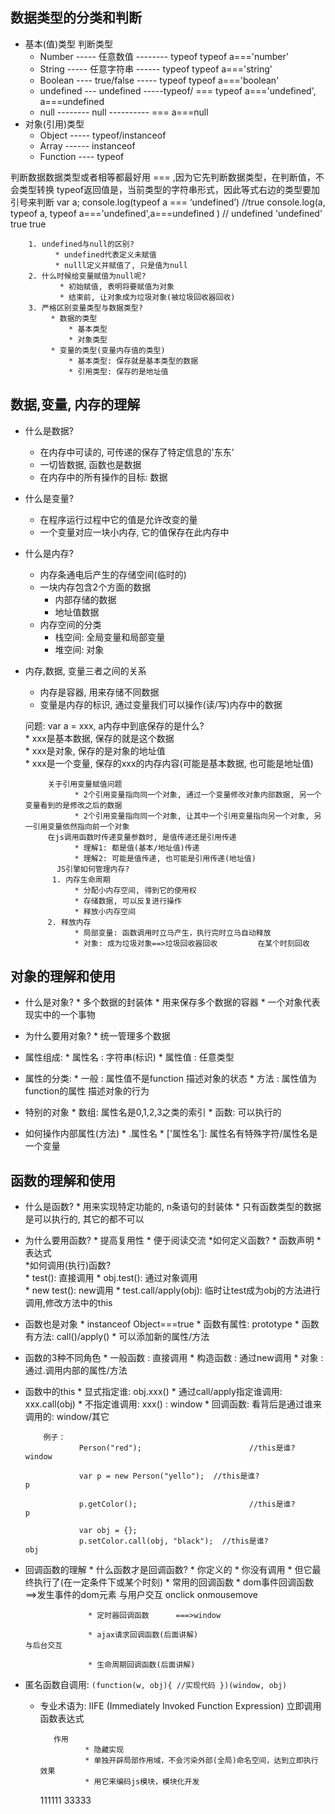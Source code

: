 ## 数据类型的分类和判断
* 基本(值)类型                                                                    判断类型
  * Number ----- 任意数值 -------- typeof                               typeof a==='number'
  * String ----- 任意字符串 ------ typeof                                typeof a==='string'
  * Boolean ---- true/false ----- typeof                                  typeof a==='boolean'
  * undefined --- undefined -----typeof/ ===                       typeof a==='undefined',    a===undefined
  * null -------- null ---------- ===                                                                               a===null
* 对象(引用)类型
  * Object ----- typeof/instanceof
  * Array ------ instanceof
  * Function ---- typeof
  
判断数据数据类型或者相等都最好用 === ,因为它先判断数据类型，在判断值，不会类型转换
typeof返回值是，当前类型的字符串形式，因此等式右边的类型要加引号来判断
            var  a;
            console.log(typeof  a  ===  ‘undefined’)                //true
            console.log(a, typeof a, typeof a==='undefined',a===undefined )  // undefined 'undefined' true true
            
        1. undefined与null的区别? 
              * undefined代表定义未赋值 
              * nulll定义并赋值了, 只是值为null
        2. 什么时候给变量赋值为null呢? 
               * 初始赋值, 表明将要赋值为对象  
               * 结束前, 让对象成为垃圾对象(被垃圾回收器回收)
        3. 严格区别变量类型与数据类型?
             * 数据的类型  
                 * 基本类型   
                 * 对象类型  
             * 变量的类型(变量内存值的类型)   
                 * 基本类型: 保存就是基本类型的数据   
                 * 引用类型: 保存的是地址值   
                 
                     
## 数据,变量, 内存的理解
* 什么是数据?
  * 在内存中可读的, 可传递的保存了特定信息的'东东'
  * 一切皆数据, 函数也是数据
  * 在内存中的所有操作的目标: 数据
* 什么是变量?
  * 在程序运行过程中它的值是允许改变的量
  * 一个变量对应一块小内存, 它的值保存在此内存中  
* 什么是内存?
  * 内存条通电后产生的存储空间(临时的)
  * 一块内存包含2个方面的数据
    * 内部存储的数据
    * 地址值数据
  * 内存空间的分类
    * 栈空间: 全局变量和局部变量
    * 堆空间: 对象 
* 内存,数据, 变量三者之间的关系
  * 内存是容器, 用来存储不同数据
  * 变量是内存的标识, 通过变量我们可以操作(读/写)内存中的数据  
  
  问题: var a = xxx, a内存中到底保存的是什么?   
                 * xxx是基本数据, 保存的就是这个数据  
                 * xxx是对象, 保存的是对象的地址值  
                 * xxx是一个变量, 保存的xxx的内存内容(可能是基本数据, 也可能是地址值)  
                 
           关于引用变量赋值问题  
                 * 2个引用变量指向同一个对象, 通过一个变量修改对象内部数据, 另一个变量看到的是修改之后的数据  
                 * 2个引用变量指向同一个对象, 让其中一个引用变量指向另一个对象, 另一引用变量依然指向前一个对象
           在js调用函数时传递变量参数时, 是值传递还是引用传递  
                 * 理解1: 都是值(基本/地址值)传递 
                 * 理解2: 可能是值传递, 也可能是引用传递(地址值)       
             JS引擎如何管理内存?
            1. 内存生命周期  
                 * 分配小内存空间, 得到它的使用权 
                 * 存储数据, 可以反复进行操作
                 * 释放小内存空间
           2. 释放内存  
                 * 局部变量: 函数调用时立马产生，执行完时立马自动释放
                 * 对象: 成为垃圾对象==>垃圾回收器回收         在某个时刻回收
                 
## 对象的理解和使用
* 什么是对象?
        * 多个数据的封装体
        * 用来保存多个数据的容器
        * 一个对象代表现实中的一个事物
 * 为什么要用对象? 
       * 统一管理多个数据       
        
* 属性组成:
        * 属性名 : 字符串(标识)
        * 属性值 : 任意类型
* 属性的分类:
          * 一般 : 属性值不是function  描述对象的状态
          * 方法 : 属性值为function的属性  描述对象的行为
* 特别的对象
          * 数组: 属性名是0,1,2,3之类的索引
          * 函数: 可以执行的
* 如何操作内部属性(方法)
        * .属性名
        * ['属性名']: 属性名有特殊字符/属性名是一个变量
  
## 函数的理解和使用
* 什么是函数?
          * 用来实现特定功能的, n条语句的封装体
          * 只有函数类型的数据是可以执行的, 其它的都不可以
* 为什么要用函数?
          * 提高复用性
          * 便于阅读交流
*如何定义函数?
          * 函数声明
          * 表达式         
*如何调用(执行)函数?  
          * test(): 直接调用 
          * obj.test(): 通过对象调用  
          * new test(): new调用 
          * test.call/apply(obj): 临时让test成为obj的方法进行调用,修改方法中的this          
          
* 函数也是对象
          * instanceof Object===true
          * 函数有属性: prototype
          * 函数有方法: call()/apply()
          * 可以添加新的属性/方法
* 函数的3种不同角色
          * 一般函数 : 直接调用
          * 构造函数 : 通过new调用
          * 对象 : 通过.调用内部的属性/方法
          
          
* 函数中的this
          * 显式指定谁: obj.xxx()
          * 通过call/apply指定谁调用: xxx.call(obj)
          * 不指定谁调用: xxx()  : window
          * 回调函数: 看背后是通过谁来调用的: window/其它
               
          例子：
                  Person("red");                        //this是谁?           window

                  var p = new Person("yello");  //this是谁?               p

                  p.getColor();                         //this是谁?                p

                  var obj = {};
                  p.setColor.call(obj, "black");  //this是谁?              obj
            
                          
* 回调函数的理解
          * 什么函数才是回调函数?
                    * 你定义的
                    * 你没有调用
                    * 但它最终执行了(在一定条件下或某个时刻)
          * 常用的回调函数
                    * dom事件回调函数   ==>发生事件的dom元素              与用户交互             onclick    onmousemove
                    
                    * 定时器回调函数      ===>window
                    
                    * ajax请求回调函数(后面讲解)                                      与后台交互
                    
                    * 生命周期回调函数(后面讲解)
          
          
* 匿名函数自调用:
          ```
          (function(w, obj){
            //实现代码
          })(window, obj)
          ```
  * 专业术语为: IIFE (Immediately Invoked Function Expression) 立即调用函数表达式         
          
           作用
                  * 隐藏实现
                  * 单独开辟局部作用域，不会污染外部(全局)命名空间，达到立即执行效果
                  * 用它来编码js模块，模块化开发
          
  
     111111
     33333    